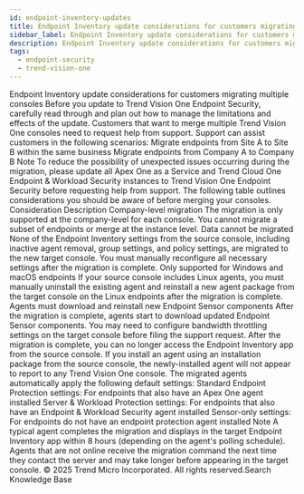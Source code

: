 ```yaml
---
id: endpoint-inventory-updates
title: Endpoint Inventory update considerations for customers migrating multiple consoles
sidebar_label: Endpoint Inventory update considerations for customers migrating multiple consoles
description: Endpoint Inventory update considerations for customers migrating multiple consoles
tags:
  - endpoint-security
  - trend-vision-one
---
```


 Endpoint Inventory update considerations for customers migrating multiple consoles Before you update to Trend Vision One Endpoint Security, carefully read through and plan out how to manage the limitations and effects of the update. Customers that want to merge multiple Trend Vision One consoles need to request help from support. Support can assist customers in the following scenarios: Migrate endpoints from Site A to Site B within the same business Migrate endpoints from Company A to Company B Note To reduce the possibility of unexpected issues occurring during the migration, please update all Apex One as a Service and Trend Cloud One Endpoint & Workload Security instances to Trend Vision One Endpoint Security before requesting help from support. The following table outlines considerations you should be aware of before merging your consoles. Consideration Description Company-level migration The migration is only supported at the company-level for each console. You cannot migrate a subset of endpoints or merge at the instance level. Data cannot be migrated None of the Endpoint Inventory settings from the source console, including inactive agent removal, group settings, and policy settings, are migrated to the new target console. You must manually reconfigure all necessary settings after the migration is complete. Only supported for Windows and macOS endpoints If your source console includes Linux agents, you must manually uninstall the existing agent and reinstall a new agent package from the target console on the Linux endpoints after the migration is complete. Agents must download and reinstall new Endpoint Sensor components After the migration is complete, agents start to download updated Endpoint Sensor components. You may need to configure bandwidth throttling settings on the target console before filing the support request. After the migration is complete, you can no longer access the Endpoint Inventory app from the source console. If you install an agent using an installation package from the source console, the newly-installed agent will not appear to report to any Trend Vision One console. The migrated agents automatically apply the following default settings: Standard Endpoint Protection settings: For endpoints that also have an Apex One agent installed Server & Workload Protection settings: For endpoints that also have an Endpoint & Workload Security agent installed Sensor-only settings: For endpoints do not have an endpoint protection agent installed Note A typical agent completes the migration and displays in the target Endpoint Inventory app within 8 hours (depending on the agent's polling schedule). Agents that are not online receive the migration command the next time they contact the server and may take longer before appearing in the target console. © 2025 Trend Micro Incorporated. All rights reserved.Search Knowledge Base